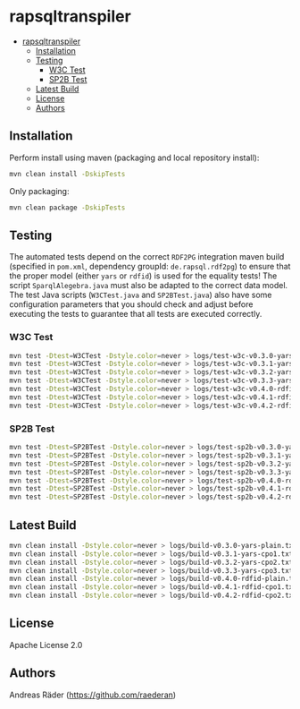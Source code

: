 # rapsqltranspiler

- [rapsqltranspiler](#rapsqltranspiler)
  - [Installation](#installation)
  - [Testing](#testing)
    - [W3C Test](#w3c-test)
    - [SP2B Test](#sp2b-test)
  - [Latest Build](#latest-build)
  - [License](#license)
  - [Authors](#authors)

## Installation

Perform install using maven (packaging and local repository install):

```bash
mvn clean install -DskipTests
```

Only packaging:

```bash
mvn clean package -DskipTests
```

## Testing

The automated tests depend on the correct `RDF2PG` integration maven build (specified in `pom.xml`, dependency groupId: `de.rapsql.rdf2pg`) to ensure that the proper model (either `yars` or `rdfid`) is used for the equality tests! The script `SparqlAlegebra.java` must also be adapted to the correct data model. The test Java scripts (`W3CTest.java` and `SP2BTest.java`) also have some configuration parameters that you should check and adjust before executing the tests to guarantee that all tests are executed correctly.

### W3C Test

```bash
mvn test -Dtest=W3CTest -Dstyle.color=never > logs/test-w3c-v0.3.0-yars-plain.txt
mvn test -Dtest=W3CTest -Dstyle.color=never > logs/test-w3c-v0.3.1-yars-cpo1.txt
mvn test -Dtest=W3CTest -Dstyle.color=never > logs/test-w3c-v0.3.2-yars-cpo2.txt
mvn test -Dtest=W3CTest -Dstyle.color=never > logs/test-w3c-v0.3.3-yars-cpo3.txt
mvn test -Dtest=W3CTest -Dstyle.color=never > logs/test-w3c-v0.4.0-rdfid-plain.txt
mvn test -Dtest=W3CTest -Dstyle.color=never > logs/test-w3c-v0.4.1-rdfid-cpo1.txt
mvn test -Dtest=W3CTest -Dstyle.color=never > logs/test-w3c-v0.4.2-rdfid-cpo2.txt
```

### SP2B Test

```bash
mvn test -Dtest=SP2BTest -Dstyle.color=never > logs/test-sp2b-v0.3.0-yars-plain.txt
mvn test -Dtest=SP2BTest -Dstyle.color=never > logs/test-sp2b-v0.3.1-yars-cpo1.txt
mvn test -Dtest=SP2BTest -Dstyle.color=never > logs/test-sp2b-v0.3.2-yars-cpo2.txt
mvn test -Dtest=SP2BTest -Dstyle.color=never > logs/test-sp2b-v0.3.3-yars-cpo3.txt
mvn test -Dtest=SP2BTest -Dstyle.color=never > logs/test-sp2b-v0.4.0-rdfid-plain.txt
mvn test -Dtest=SP2BTest -Dstyle.color=never > logs/test-sp2b-v0.4.1-rdfid-cpo1.txt
mvn test -Dtest=SP2BTest -Dstyle.color=never > logs/test-sp2b-v0.4.2-rdfid-cpo2.txt
```

## Latest Build

```bash
mvn clean install -Dstyle.color=never > logs/build-v0.3.0-yars-plain.txt
mvn clean install -Dstyle.color=never > logs/build-v0.3.1-yars-cpo1.txt
mvn clean install -Dstyle.color=never > logs/build-v0.3.2-yars-cpo2.txt
mvn clean install -Dstyle.color=never > logs/build-v0.3.3-yars-cpo3.txt
mvn clean install -Dstyle.color=never > logs/build-v0.4.0-rdfid-plain.txt
mvn clean install -Dstyle.color=never > logs/build-v0.4.1-rdfid-cpo1.txt
mvn clean install -Dstyle.color=never > logs/build-v0.4.2-rdfid-cpo2.txt
```

## License

Apache License 2.0

## Authors

Andreas Räder (<https://github.com/raederan>)
